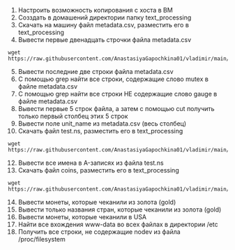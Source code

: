 1) Настроить возможноcть копирования с хоста в ВМ
2) Созздать в домашений директории папку text_processing
3) Скачать на машину файл metadata.csv, разместить его в text_processing
4) Вывести первые двенадцать строчки файла metadata.csv
```
wget https://raw.githubusercontent.com/AnastasiyaGapochkina01/vladimir/main/files/metasata.csv
```
5) Вывести последние две строки файла metadata.csv
6) С помощью grep найти все строки, содержащие слово mutex в файле metadata.csv
7) С помощью grep найти все строки НЕ содержащие слово gauge в файле metadata.csv
8) Вывести первые 5 строк файла, а затем с помощью cut получить только первый столбец этих 5 строк
9) Вывести поле unit_name из metadata.csv (весь столбец)
11) Скачать файл test.ns, разместить его в text_processing
```
wget https://raw.githubusercontent.com/AnastasiyaGapochkina01/vladimir/main/files/test.ns
```
12) Вывести все имена в A-записях из файла test.ns
13) Скачать файл coins, разместить его в text_processing
```
wget https://raw.githubusercontent.com/AnastasiyaGapochkina01/vladimir/main/files/coins
```
14) Вывести монеты, которые чеканили из золота (gold)
15) Вывести только названия стран, которые чеканили из золота (gold)
16) Вывести монеты, которые чеканили в USA
17) Найти все вхождения www-data во всех файлах в директории /etc
18) Получить все строки, не содержащие nodev из файла /proc/filesystem

